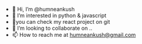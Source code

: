 - 👋 Hi, I’m @humneankush
- 👀 I’m interested in python & javascript
- 🌱you can check my react project on git
- 💞️ I’m looking to collaborate on ..
- 📫 How to reach me at humneankush@gmail.com

<!---
humneankush/humneankush is a ✨ special ✨ repository because its `README.md` (this file) appears on your GitHub profile.
You can click the Preview link to take a look at your changes.
--->
